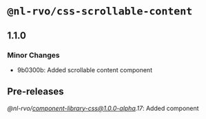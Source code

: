 # `@nl-rvo/css-scrollable-content`

## 1.1.0

### Minor Changes

- 9b0300b: Added scrollable content component

## Pre-releases

_@nl-rvo/component-library-css@1.0.0-alpha.17_:
Added component
